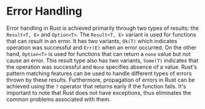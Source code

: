 # Error Handling

Error handling in Rust is achieved primarily through two types of results: the `Result<T, E>` and `Option<T>`. The `Result<T, E>` variant is used for functions that can result in an error. It has two variants, `Ok(T)` which indicates operation was successful and `Err(E)` when an error occurred. On the other hand, `Option<T>` is used for functions that can return a `none` value but not cause an error. This result type also has two variants, `Some(T)` indicates that the operation was successful and `None` specifies absence of a value. Rust's pattern matching features can be used to handle different types of errors thrown by these results. Furthermore, propagation of errors in Rust can be achieved using the `?` operator that returns early if the function fails. It's important to note that Rust does not have exceptions, thus eliminates the common problems associated with them.